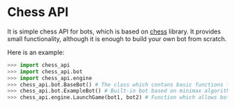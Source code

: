 # Chess API
It is simple chess API for bots, which is based on 
[chess](https://github.com/niklasf/python-chess) 
library. It provides small functionality, although it is enough
to build your own bot from scratch.

Here is an example:
```python
>>> import chess_api
>>> import chess_api.bot
>>> import chess_api.engine
>>> chess_api.bot.BaseBot() # The class which contans basic functions for your bot
>>> chess_api.bot.ExampleBot() # Built-in bot based on minimax algorithm
>>> chess_api.engine.LaunchGame(bot1, bot2) # Function which allows bots to play games against each other
```